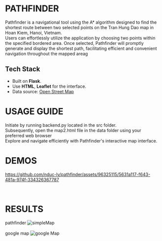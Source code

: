 # PATHFINDER
Pathfinder is a navigational tool using the A* algorithm designed to find the shortest route between two selected points on the Tran Hung Dao map in Hoan Kiem, Hanoi, Vietnam.<br> 
Users can effortlessly utilize the application by choosing two points within the specified bordered area. Once selected, Pathfinder will promptly generate and display the shortest path, facilitating efficient and convenient navigation throughout the mapped areag <br>
## Tech Stack
- Built on **Flask**.
- Use **HTML**, **Leaflet** for the interface.
- Data source: [Open Street Map](https://www.openstreetmap.org/)
# USAGE GUIDE
Initiate by running backend.py located in the src folder. <br>
Subsequently, open the map2.html file in the data folder using your preferred web browser <br>
Explore and navigate efficiently with Pathfinder's interactive map interface. <br>

# DEMOS


https://github.com/nduc-lv/pathfinder/assets/96325115/5631a117-f643-481a-974f-334326367787


<br>

# RESULTS
pathfinder
![simpleMap](https://github.com/nduc-lv/pathfinder/assets/96325115/071ae5ed-6cf7-4687-be78-d939041ba1a3)
<br>
<br>
google map
![google Map](https://github.com/nduc-lv/pathfinder/assets/96325115/d8fc86ab-d22b-4d7c-aab7-5a530246851e)





